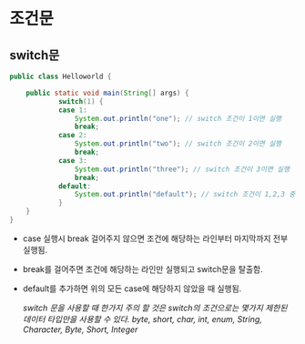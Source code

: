 # 조건문

## switch문

```java
public class Helloworld {

	public static void main(String[] args) {
	        switch(1) {
	        case 1:
	            System.out.println("one"); // switch 조건이 1이면 실행
	            break;
	        case 2:
	            System.out.println("two"); // switch 조건이 2이면 실행
	            break;
	        case 3:
	            System.out.println("three"); // switch 조건이 3이면 실행
	            break;
	        default:
	            System.out.println("default"); // switch 조건이 1,2,3 중 그 무엇에도 해당하지 않으면 실행
	        }
	}
}
```

- case 실행시 break 걸어주지 않으면 조건에 해당하는 라인부터 마지막까지 전부 실행됨.
- break를 걸어주면 조건에 해당하는 라인만 실행되고 switch문을 탈출함.
- default를 추가하면 위의 모든 case에 해당하지 않았을 때 실행됨.

  _switch 문을 사용할 때 한가지 주의 할 것은 switch의 조건으로는 몇가지 제한된 데이터 타입만을 사용할 수 있다. byte, short, char, int, enum, String, Character, Byte, Short, Integer_
